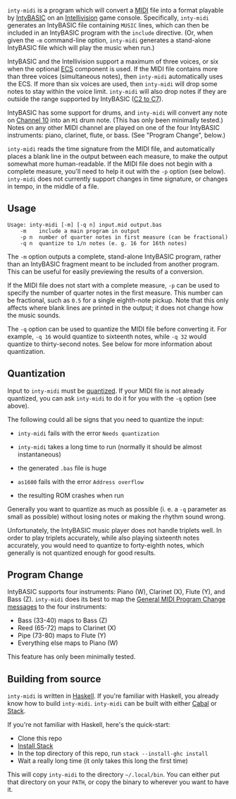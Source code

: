 `inty-midi` is a program which will convert a [MIDI][1] file into a
format playable by [IntyBASIC][2] on an [Intellivision][3] game
console.  Specifically, `inty-midi` generates an IntyBASIC file
containing `MUSIC` lines, which can then be included in an IntyBASIC
program with the `include` directive.  (Or, when given the `-m`
command-line option, `inty-midi` generates a stand-alone IntyBASIC
file which will play the music when run.)

IntyBASIC and the Intellivision support a maximum of three voices, or
six when the optional [ECS][4] component is used.  If the MIDI file
contains more than three voices (simultaneous notes), then `inty-midi`
automatically uses the ECS.  If more than six voices are used, then
`inty-midi` will drop some notes to stay within the voice limit.
`inty-midi` will also drop notes if they are outside the range
supported by IntyBASIC ([C2 to C7][5]).

IntyBASIC has some support for drums, and `inty-midi` will convert any
note on [Channel 10][6] into an `M1` drum note.  (This has only been
minimally tested.)  Notes on any other MIDI channel are played on one
of the four IntyBASIC instruments: piano, clarinet, flute, or bass.
(See "Program Change", below.)

`inty-midi` reads the time signature from the MIDI file, and
automatically places a blank line in the output between each measure,
to make the output somewhat more human-readable.  If the MIDI file
does not begin with a complete measure, you'll need to help it out
with the `-p` option (see below).  `inty-midi` does not currently
support changes in time signature, or changes in tempo, in the middle
of a file.

## Usage

```
Usage: inty-midi [-m] [-q n] input.mid output.bas
    -m    include a main program in output
    -p n  number of quarter notes in first measure (can be fractional)
    -q n  quantize to 1/n notes (e. g. 16 for 16th notes)
```

The `-m` option outputs a complete, stand-alone IntyBASIC program,
rather than an IntyBASIC fragment meant to be included from another
program.  This can be useful for easily previewing the results of a
conversion.

If the MIDI file does not start with a complete measure, `-p` can be
used to specify the number of quarter notes in the first measure.
This number can be fractional, such as `0.5` for a single eighth-note
pickup.  Note that this only affects where blank lines are printed in
the output; it does not change how the music sounds.

The `-q` option can be used to quantize the MIDI file before
converting it.  For example, `-q 16` would quantize to sixteenth
notes, while `-q 32` would quantize to thirty-second notes.  See below
for more information about quantization.

## Quantization

Input to `inty-midi` must be [quantized][7].  If your MIDI file is not
already quantized, you can ask `inty-midi` to do it for you with the
`-q` option (see above).

The following could all be signs that you need to quantize the input:

* `inty-midi` fails with the error `Needs quantization`

* `inty-midi` takes a long time to run (normally it should be almost
  instantaneous)

* the generated `.bas` file is huge

* `as1600` fails with the error `Address overflow`

* the resulting ROM crashes when run

Generally you want to quantize as much as possible (i. e. a `-q`
parameter as small as possible) without losing notes or making the
rhythm sound wrong.

Unfortunately, the IntyBASIC music player does not handle triplets
well.  In order to play triplets accurately, while also playing
sixteenth notes accurately, you would need to quantize to forty-eighth
notes, which generally is not quantized enough for good results.

## Program Change

IntyBASIC supports four instruments: Piano (W), Clarinet (X), Flute
(Y), and Bass (Z).  `inty-midi` does its best to map the
[General MIDI Program Change messages][12] to the four instruments:

* Bass (33-40) maps to Bass (Z)
* Reed (65-72) maps to Clarinet (X)
* Pipe (73-80) maps to Flute (Y)
* Everything else maps to Piano (W)

This feature has only been minimally tested.

## Building from source

`inty-midi` is written in [Haskell][8].  If you're familiar with
Haskell, you already know how to build `inty-midi`.  `inty-midi` can
be built with either [Cabal][9] or [Stack][10].

If you're not familiar with Haskell, here's the quick-start:

* Clone this repo
* [Install Stack][11]
* In the top directory of this repo, run `stack --install-ghc install`
* Wait a really long time (it only takes this long the first time)

This will copy `inty-midi` to the directory `~/.local/bin`.  You can
either put that directory on your `PATH`, or copy the binary to
wherever you want to have it.

[1]: https://en.wikipedia.org/wiki/MIDI
[2]: http://nanochess.org/intybasic.html
[3]: https://en.wikipedia.org/wiki/Intellivision
[4]: https://en.wikipedia.org/wiki/Entertainment_Computer_System
[5]: https://en.wikipedia.org/wiki/Scientific_pitch_notation#Table_of_note_frequencies
[6]: https://en.wikipedia.org/wiki/General_MIDI#Percussion
[7]: https://en.wikipedia.org/wiki/Quantization_%28music%29
[8]: https://www.haskell.org/
[9]: https://www.haskell.org/cabal/
[10]: https://haskellstack.org/
[11]: https://docs.haskellstack.org/en/stable/install_and_upgrade/
[12]: https://en.wikipedia.org/wiki/General_MIDI#Program_change_events
